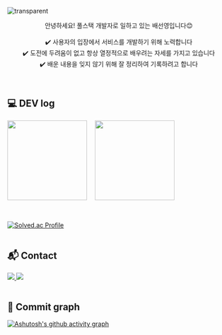![transparent](https://capsule-render.vercel.app/api?type=transparent&fontColor=F5C0CA&text=SunYoung's%20GitHub%20&height=150&fontSize=60&desc=Welcome!👋&descAlignY=85&descAlign=70)
<br>

<p align="center">
  안녕하세요! 풀스택 개발자로 일하고 있는 배선영입니다😊 <br><br>
  ✔️ 사용자의 입장에서 서비스를 개발하기 위해 노력합니다 <br>
  ✔️ 도전에 두려움이 없고 항상 열정적으로 배우려는 자세를 가지고 있습니다 <br>
  ✔️ 배운 내용을 잊지 않기 위해 잘 정리하여 기록하려고 합니다 
</p>

<br>

## 💻 DEV log 
<p>
  <img height="180em" src="https://github-readme-stats.vercel.app/api?username=baesunyoung6767&show_icons=true&theme=tokyonight"> 
  <img height="180em" src="https://github-readme-stats.vercel.app/api/top-langs/?username=baesunyoung6767&layout=compact&show_icons=true&theme=tokyonight">
</p>
<br>

[![Solved.ac Profile](http://mazassumnida.wtf/api/v2/generate_badge?boj=qotjsdud67)](https://solved.ac/qotjsdud67/)
<br><br>

## 📬 Contact
 <a href="mailto:tjsdud6677@gmail.com">
        <img src="https://img.shields.io/badge/Gmail-EA4335?style=for-the-badge&logo=Gmail&logoColor=white"> 
 </a>
 <a href="https://sunyoung-00.tistory.com/"><img src="https://img.shields.io/badge/Tistory-E5511E?style=for-the-badge&logo=Blogger&logoColor=white"/></a> 
<br><br>

## 🔎 Commit graph
[![Ashutosh's github activity graph](https://github-readme-activity-graph.vercel.app/graph?username=baesunyoung6767&theme=react)](https://github.com/ashutosh00710/github-readme-activity-graph)
